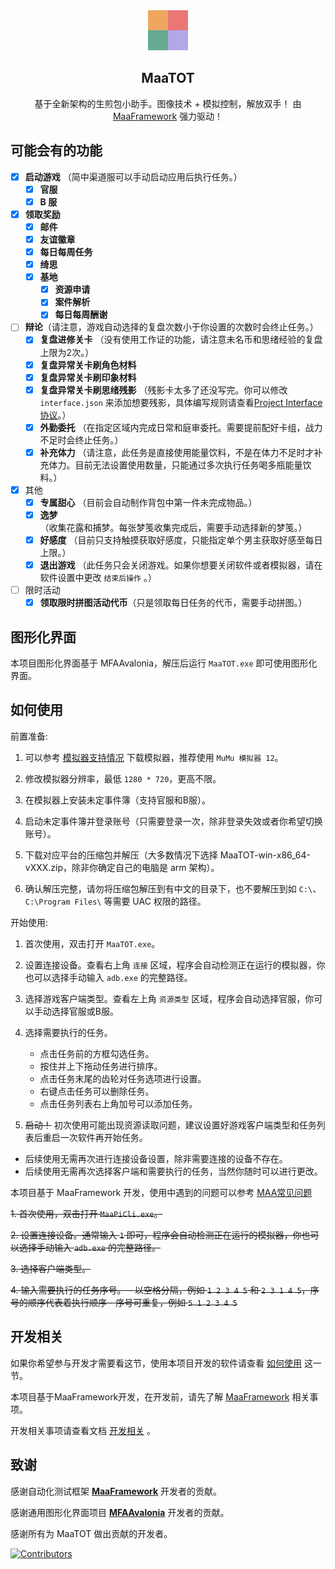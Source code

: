 <!-- markdownlint-disable MD007 MD033 MD041 -->
<div align="center">
  <img alt="LOGO" src="./logo.png" width="64" height="64" />

## MaaTOT

基于全新架构的生煎包小助手。图像技术 + 模拟控制，解放双手！
由 [MaaFramework](https://github.com/MaaXYZ/MaaFramework) 强力驱动！

</div>

## 可能会有的功能

- [x] **启动游戏** （简中渠道服可以手动启动应用后执行任务。）
  - [x] **官服**
  - [x] **B 服**
- [x] **领取奖励**
  - [x] **邮件**
  - [x] **友谊徽章**
  - [x] **每日每周任务**
  - [x] **绮思**
  - [x] **基地**
    - [x] **资源申请**
    - [x] **案件解析**
    - [x] **每日每周酬谢**
- [ ] **辩论**（请注意，游戏自动选择的复盘次数小于你设置的次数时会终止任务。）
  - [x] **复盘进修关卡** （没有使用工作证的功能，请注意未名币和思绪经验的复盘上限为2次。）
  - [x] **复盘异常关卡刷角色材料**
  - [x] **复盘异常关卡刷印象材料**
  - [x] **复盘异常关卡刷思绪残影** （残影卡太多了还没写完。你可以修改 `interface.json` 来添加想要残影，具体编写规则请查看[Project Interface 协议](https://github.com/MaaXYZ/MaaFramework/blob/main/docs/zh_cn/3.2-ProjectInterface%E5%8D%8F%E8%AE%AE.md)。）
  - [x] **外勤委托** （在指定区域内完成日常和庭审委托。需要提前配好卡组，战力不足时会终止任务。）
  - [x] **补充体力** （请注意，此任务是直接使用能量饮料，不是在体力不足时才补充体力。目前无法设置使用数量，只能通过多次执行任务喝多瓶能量饮料。）
- [x] 其他
  - [x] **专属甜心** （目前会自动制作背包中第一件未完成物品。）
  - [x] **逸梦** （收集花露和捕梦。每张梦笺收集完成后，需要手动选择新的梦笺。）
  - [x] **好感度** （目前只支持触摸获取好感度，只能指定单个男主获取好感至每日上限。）
  - [x] **退出游戏** （此任务只会关闭游戏。如果你想要关闭软件或者模拟器，请在软件设置中更改 `结束后操作` 。）
- [ ] 限时活动
  - [x] **领取限时拼图活动代币**（只是领取每日任务的代币，需要手动拼图。）

## 图形化界面

本项目图形化界面基于 MFAAvalonia，解压后运行 `MaaTOT.exe` 即可使用图形化界面。

## 如何使用

前置准备:

1. 可以参考 [模拟器支持情况](https://maa.plus/docs/zh-cn/manual/device/windows.html) 下载模拟器，推荐使用 `MuMu 模拟器 12`。

2. 修改模拟器分辨率，最低 `1280 * 720`，更高不限。

3. 在模拟器上安装未定事件簿（支持官服和B服）。

4. 启动未定事件簿并登录账号（只需要登录一次，除非登录失效或者你希望切换账号）。

5. 下载对应平台的压缩包并解压（大多数情况下选择 MaaTOT-win-x86_64-vXXX.zip，除非你确定自己的电脑是 arm 架构）。

6. 确认解压完整，请勿将压缩包解压到有中文的目录下，也不要解压到如 `C:\`、`C:\Program Files\` 等需要 UAC 权限的路径。

开始使用:

   1. 首次使用，双击打开 `MaaTOT.exe`。

   2. 设置连接设备。查看右上角 `连接` 区域，程序会自动检测正在运行的模拟器，你也可以选择手动输入 `adb.exe` 的完整路径。

   3. 选择游戏客户端类型。查看左上角 `资源类型` 区域，程序会自动选择官服，你可以手动选择官服或B服。

   4. 选择需要执行的任务。
      - 点击任务前的方框勾选任务。
      - 按住并上下拖动任务进行排序。
      - 点击任务末尾的齿轮对任务选项进行设置。
      - 右键点击任务可以删除任务。
      - 点击任务列表右上角加号可以添加任务。

   5. ~~启动！~~ 初次使用可能出现资源读取问题，建议设置好游戏客户端类型和任务列表后重启一次软件再开始任务。

   - 后续使用无需再次进行连接设备设置，除非需要连接的设备不存在。
   - 后续使用无需再次选择客户端和需要执行的任务，当然你随时可以进行更改。

本项目基于 MaaFramework 开发，使用中遇到的问题可以参考 [MAA常见问题](https://maa.plus/docs/zh-cn/manual/faq.html)

~~1. 首次使用，双击打开 `MaaPiCli.exe`。~~

~~2. 设置连接设备。通常输入 `1` 即可，程序会自动检测正在运行的模拟器，你也可以选择手动输入 `adb.exe` 的完整路径。~~

~~3. 选择客户端类型。~~

~~4. 输入需要执行的任务序号。
    - 以空格分隔，例如 `1 2 3 4 5` 和 `2 3 1 4 5`，序号的顺序代表着执行顺序
    - 序号可重复，例如 `5 1 2 3 4 5`~~

## 开发相关

如果你希望参与开发才需要看这节，使用本项目开发的软件请查看 [如何使用](#如何使用) 这一节。

本项目基于MaaFramework开发，在开发前，请先了解 [MaaFramework](https://github.com/MaaXYZ/MaaFramework) 相关事项。

开发相关事项请查看文档 [开发相关](./docs/zh_cn/开发相关.md) 。

## 致谢

感谢自动化测试框架 **[MaaFramework](https://github.com/MaaXYZ/MaaFramework)** 开发者的贡献。

感谢通用图形化界面项目 **[MFAAvalonia](https://github.com/SweetSmellFox/MFAAvalonia)** 开发者的贡献。

感谢所有为 MaaTOT 做出贡献的开发者。

[![Contributors](https://contrib.rocks/image?repo=Coxwtwo/MaaTOT&max=100)](https://github.com/Coxwtwo/MaaTOT/graphs/contributors)
